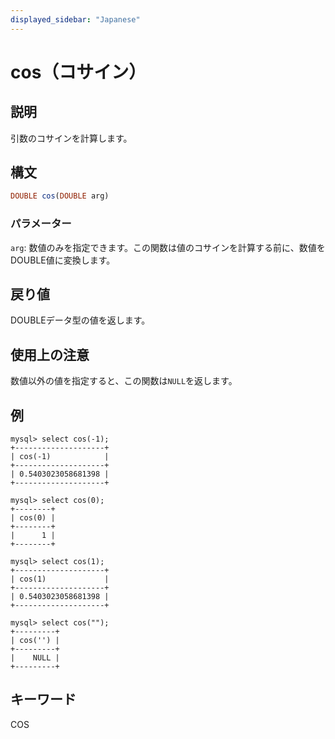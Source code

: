 ```yaml
---
displayed_sidebar: "Japanese"
---
```


# cos（コサイン）

## 説明

引数のコサインを計算します。

## 構文

```Haskell
DOUBLE cos(DOUBLE arg)
```

### パラメーター

`arg`: 数値のみを指定できます。この関数は値のコサインを計算する前に、数値をDOUBLE値に変換します。

## 戻り値

DOUBLEデータ型の値を返します。

## 使用上の注意

数値以外の値を指定すると、この関数は`NULL`を返します。

## 例

```Plain
mysql> select cos(-1);
+--------------------+
| cos(-1)            |
+--------------------+
| 0.5403023058681398 |
+--------------------+

mysql> select cos(0);
+--------+
| cos(0) |
+--------+
|      1 |
+--------+

mysql> select cos(1);
+--------------------+
| cos(1)             |
+--------------------+
| 0.5403023058681398 |
+--------------------+

mysql> select cos("");
+---------+
| cos('') |
+---------+
|    NULL |
+---------+
```

## キーワード

COS